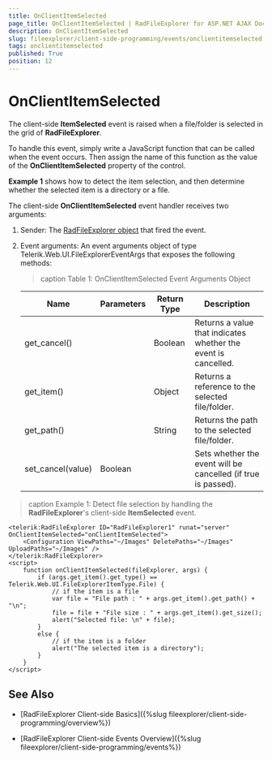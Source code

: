 ```yaml
---
title: OnClientItemSelected
page_title: OnClientItemSelected | RadFileExplorer for ASP.NET AJAX Documentation
description: OnClientItemSelected
slug: fileexplorer/client-side-programming/events/onclientitemselected
tags: onclientitemselected
published: True
position: 12
---
```


# OnClientItemSelected

The client-side **ItemSelected** event is raised when a file/folder is selected in the grid of **RadFileExplorer**.

To handle this event, simply write a JavaScript function that can be called when the event occurs. Then assign the name of this function as the value of the **OnClientItemSelected** property of the control.

**Example 1** shows how to detect the item selection, and then determine whether the selected item is a directory or a file.

The client-side **OnClientItemSelected** event handler receives two arguments:

1. Sender: The [RadFileExplorer object](https://docs.telerik.com/devtools/aspnet-ajax/api/client/Telerik.Web.UI.RadFileExplorer) that fired the event.

1. Event arguments: An event arguments object of type Telerik.Web.UI.FileExplorerEventArgs that exposes the following methods:

	>caption Table 1: OnClientItemSelected Event Arguments Object

	|  **Name**  |  **Parameters**  |  **Return Type**  |  **Description**  |
	| ------ | ------ | ------ | ------ |
	|get_cancel()||Boolean|Returns a value that indicates whether the event is cancelled.|
	|get_item()||Object|Returns a reference to the selected file/folder.|
	|get_path()||String|Returns the path to the selected file/folder.|
	|set_cancel(value)|Boolean||Sets whether the event will be cancelled (if true is passed).|

>caption Example 1: Detect file selection by handling the **RadFileExplorer**'s client-side **ItemSelected** event.

````ASP.NET
<telerik:RadFileExplorer ID="RadFileExplorer1" runat="server"  OnClientItemSelected="onClientItemSelected">
    <Configuration ViewPaths="~/Images" DeletePaths="~/Images" UploadPaths="~/Images" />
</telerik:RadFileExplorer>
<script>
    function onClientItemSelected(fileExplorer, args) {
        if (args.get_item().get_type() == Telerik.Web.UI.FileExplorerItemType.File) {
            // if the item is a file        
            var file = "File path : " + args.get_item().get_path() + "\n";
            file = file + "File size : " + args.get_item().get_size();
            alert("Selected file: \n" + file);
        }
        else {
            // if the item is a folder        
            alert("The selected item is a directory");
        }
    }
</script>
````


## See Also

 * [RadFileExplorer Client-side Basics]({%slug fileexplorer/client-side-programming/overview%})

 * [RadFileExplorer Client-side Events Overview]({%slug fileexplorer/client-side-programming/events%})
